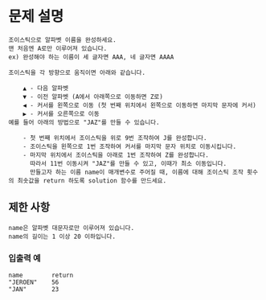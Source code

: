 # 문제 설명
    조이스틱으로 알파벳 이름을 완성하세요. 
    맨 처음엔 A로만 이루어져 있습니다.
    ex) 완성해야 하는 이름이 세 글자면 AAA, 네 글자면 AAAA
    
    조이스틱을 각 방향으로 움직이면 아래와 같습니다.
    
        ▲ - 다음 알파벳
        ▼ - 이전 알파벳 (A에서 아래쪽으로 이동하면 Z로)
        ◀ - 커서를 왼쪽으로 이동 (첫 번째 위치에서 왼쪽으로 이동하면 마지막 문자에 커서)
        ▶ - 커서를 오른쪽으로 이동
    예를 들어 아래의 방법으로 "JAZ"를 만들 수 있습니다.
    
        - 첫 번째 위치에서 조이스틱을 위로 9번 조작하여 J를 완성합니다.
        - 조이스틱을 왼쪽으로 1번 조작하여 커서를 마지막 문자 위치로 이동시킵니다.
        - 마지막 위치에서 조이스틱을 아래로 1번 조작하여 Z를 완성합니다.
          따라서 11번 이동시켜 "JAZ"를 만들 수 있고, 이때가 최소 이동입니다.
          만들고자 하는 이름 name이 매개변수로 주어질 때, 이름에 대해 조이스틱 조작 횟수의 최솟값을 return 하도록 solution 함수를 만드세요.

## 제한 사항
    name은 알파벳 대문자로만 이루어져 있습니다.
    name의 길이는 1 이상 20 이하입니다.
### 입출력 예
    name        return
    "JEROEN"    56
    "JAN"       23